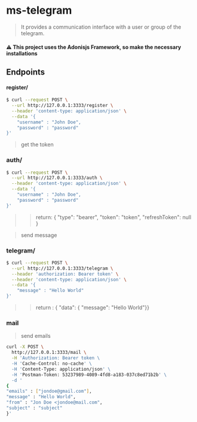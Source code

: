 # ms-telegram

> It provides a communication interface with a user or group of the telegram.

#### :warning: This project uses the Adonisjs Framework, so make the necessary installations

## Endpoints

#### register/

```bash
$ curl --request POST \
  --url http://127.0.0.1:3333/register \
  --header 'content-type: application/json' \
  --data '{
	"username" : "John Doe",
	"password" : "password"
}'
```

> get the token

### auth/

```bash
$ curl --request POST \
  --url http://127.0.0.1:3333/auth \
  --header 'content-type: application/json' \
  --data '{
	"username" : "John Doe",
	"password" : "password"
}'
```

> > return:
> > {
> > "type": "bearer",
> > "token": "token", "refreshToken": null
> > }

> send message

### telegram/

```bash
$ curl --request POST \
  --url http://127.0.0.1:3333/telegram \
  --header 'authorization: Bearer token' \
  --header 'content-type: application/json' \
  --data '{
	"message" : "Hello World"
}'
```

> > return :
> > { "data": { "message": "Hello World"}}

### mail

>send emails 

```bash 
curl -X POST \
  http://127.0.0.1:3333/mail \
  -H 'Authorization: Bearer token \
  -H 'Cache-Control: no-cache' \
  -H 'Content-Type: application/json' \
  -H 'Postman-Token: 53237989-4089-4fd8-a183-037c8ed71b2b' \
  -d '
{
"emails" : ["jondoe@gmail.com"],
"message" : "Hello World",
"from" : "Jon Doe <jondoe@mail.com",
"subject" : "subject"
}'

```

